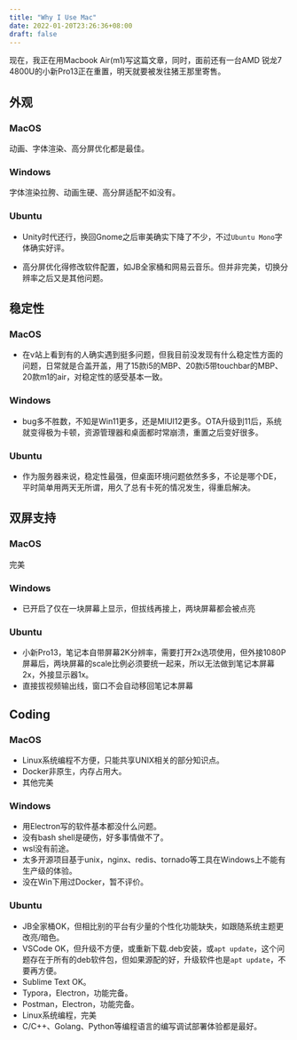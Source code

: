 ```yaml
---
title: "Why I Use Mac"
date: 2022-01-20T23:26:36+08:00
draft: false
---
```


现在，我正在用Macbook Air(m1)写这篇文章，同时，面前还有一台AMD 锐龙7 4800U的小新Pro13正在重置，明天就要被发往猪王那里寄售。



## 外观

### MacOS

动画、字体渲染、高分屏优化都是最佳。

### Windows

字体渲染拉胯、动画生硬、高分屏适配不如没有。

### Ubuntu

- Unity时代还行，换回Gnome之后审美确实下降了不少，不过`Ubuntu Mono`字体确实好评。

- 高分屏优化得修改软件配置，如JB全家桶和网易云音乐。但并非完美，切换分辨率之后又是其他问题。

## 稳定性

### MacOS

- 在v站上看到有的人确实遇到挺多问题，但我目前没发现有什么稳定性方面的问题，日常就是合盖开盖，用了15款i5的MBP、20款i5带touchbar的MBP、20款m1的air，对稳定性的感受基本一致。

### Windows

- bug多不胜数，不知是Win11更多，还是MIUI12更多。OTA升级到11后，系统就变得极为卡顿，资源管理器和桌面都时常崩溃，重置之后变好很多。

### Ubuntu

- 作为服务器来说，稳定性最强，但桌面环境问题依然多多，不论是哪个DE，平时简单用两天无所谓，用久了总有卡死的情况发生，得重启解决。

## 双屏支持

### MacOS

完美

### Windows

- 已开启了仅在一块屏幕上显示，但拔线再接上，两块屏幕都会被点亮

### Ubuntu

- 小新Pro13，笔记本自带屏幕2K分辨率，需要打开2x选项使用，但外接1080P屏幕后，两块屏幕的scale比例必须要统一起来，所以无法做到笔记本屏幕2x，外接显示器1x。
- 直接拔视频输出线，窗口不会自动移回笔记本屏幕

## Coding

### MacOS

- Linux系统编程不方便，只能共享UNIX相关的部分知识点。
- Docker非原生，内存占用大。
- 其他完美

### Windows

- 用Electron写的软件基本都没什么问题。
- 没有bash shell是硬伤，好多事情做不了。
- wsl没有前途。
- 太多开源项目基于unix，nginx、redis、tornado等工具在Windows上不能有生产级的体验。
- 没在Win下用过Docker，暂不评价。

### Ubuntu

- JB全家桶OK，但相比别的平台有少量的个性化功能缺失，如跟随系统主题更改亮/暗色。
- VSCode OK，但升级不方便，或重新下载.deb安装，或`apt update`，这个问题存在于所有的deb软件包，但如果源配的好，升级软件也是`apt update`，不要再方便。
- Sublime Text OK。
- Typora，Electron，功能完备。
- Postman，Electron，功能完备。
- Linux系统编程，完美
- C/C++、Golang、Python等编程语言的编写调试部署体验都是最好。
